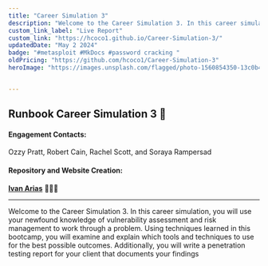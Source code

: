 ```yaml
---
title: "Career Simulation 3"
description: "Welcome to the Career Simulation 3. In this career simulation, you will use your newfound knowledge of vulnerability assessment and risk management to work through a problem"
custom_link_label: "Live Report"
custom_link: "https://hcoco1.github.io/Career-Simulation-3/"
updatedDate: "May 2 2024"
badge: "#metasploit #MkDocs #password cracking "
oldPricing: "https://github.com/hcoco1/Career-Simulation-3"
heroImage: "https://images.unsplash.com/flagged/photo-1560854350-13c0b47a3180?q=80&w=1142&auto=format&fit=crop&ixlib=rb-4.0.3&ixid=M3wxMjA3fDB8MHxwaG90by1wYWdlfHx8fGVufDB8fHx8fA%3D%3D"


---
```


## Runbook Career Simulation 3 📙

#### Engagement Contacts:

Ozzy Pratt,  Robert Cain, Rachel Scott, and  Soraya Rampersad

#### Repository and Website Creation:

[**Ivan Arias**](http://www.hcoco1.com) 🧑🏻‍💻

---

Welcome to the Career Simulation 3. In this career simulation, you will use your newfound knowledge of vulnerability assessment and risk management to work through a problem. Using techniques learned in this bootcamp, you will examine and explain which tools and techniques to use for the best possible outcomes. Additionally, you will write a penetration testing report for your client that documents your findings